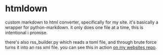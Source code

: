 # htmldown
custom markdown to html converter, specifically for my site.
it's basically a wrapper for python-markdown.
it only does one file at a time, this is intentional i promise.

there's also rss_builder.py which reads a toml file, and through brute force turns it into an rss xml file. you can see this in action [on my websites repo](https://github.com/blltrx/sitemd).
